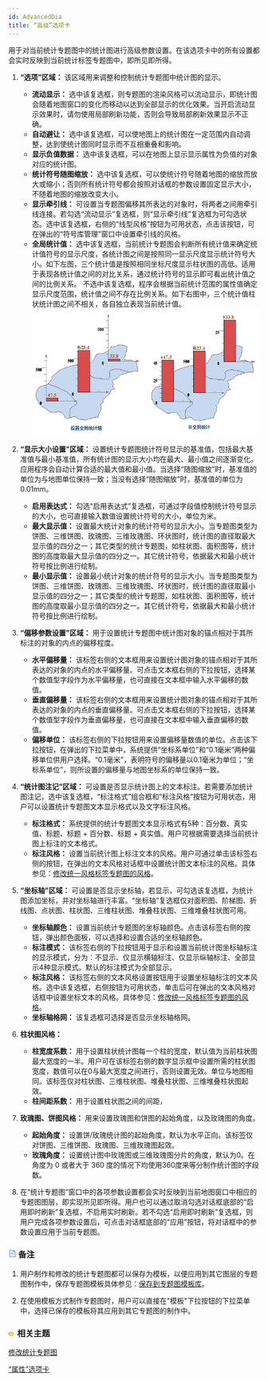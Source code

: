 ```yaml
---
id: AdvancedDia
title: “高级”选项卡
---
```

用于对当前统计专题图中的统计图进行高级参数设置。在该选项卡中的所有设置都会实时反映到当前统计标签专题图中，即所见即所得。

  1. **“选项”区域：** 该区域用来调整和控制统计专题图中统计图的显示。 
     * **流动显示：** 选中该复选框，则专题图的渲染风格可以流动显示，即统计图会随着地图窗口的变化而移动以达到全部显示的优化效果。当开启流动显示效果时，请勿使用局部刷新功能，否则会导致局部刷新效果显示不正确。
     * **自动避让：** 选中该复选框，可以使地图上的统计图在一定范围内自动调整，达到使统计图同时显示而不互相重叠和影响。 
     * **显示负值数据：** 选中该复选框，可以在地图上显示显示属性为负值的对象对应的统计图。
     * **统计符号随图缩放：** 选中该复选框，可以使统计符号随着地图的缩放而放大或缩小；否则所有统计符号都会按照对话框的参数设置固定显示大小，不随着地图的缩放改变大小。
     * **显示牵引线：** 可设置当专题图偏移其所表达的对象时，将两者之间用牵引线连接。若勾选“流动显示”复选框，则“显示牵引线”复选框为可勾选状态。选中该复选框，右侧的“线型风格”按钮为可用状态，点击该按钮，可在弹出的“符号库管理”窗口中设置牵引线的风格。 
     * **全局统计值：** 选中该复选框，当前统计专题图会判断所有统计值来确定统计值符号的显示尺度，各统计图之间是按照同一显示尺度显示统计符号大小。如下左图，三个统计值是按照相同坐标尺度显示柱状图的高低。适用于表现各统计值之间的对比关系，通过统计符号的显示即可看出统计值之间的比例关系。 不选中该复选框，程序会根据当前统计范围的属性值确定显示尺度范围，统计值之间不存在比例关系。如下右图中，三个统计值柱状统计图之间不相关，各自独立表现当前统计值。   
![](img/GlobalStatistic.png)  

  1. **“显示大小设置”区域：** 设置统计专题图统计符号显示的基准值，包括最大基准值与最小基准值，所有统计图的显示大小均在最大、最小值之间逐渐变化。应用程序会自动计算合适的最大值和最小值。当选择“随图缩放”时，基准值的单位为与地图单位保持一致；当没有选择“随图缩放”时，基准值的单位为0.01mm。 
     * **启用表达式：** 勾选“启用表达式”复选框，可通过字段值控制统计符号显示的大小，也可直接输入数值设置统计符号的大小，单位为米。
     * **最大显示值：** 设置最大统计对象的统计符号的显示大小。当专题图类型为饼图、三维饼图、玫瑰图、三维玫瑰图、环状图时，统计图的直径取最大显示值的四分之一；其它类型的统计专题图，如柱状图、面积图等，统计图的高度取最大显示值的四分之一。其它统计符号，依据最大和最小统计符号按比例进行绘制。
     * **最小显示值：** 设置最小统计对象的统计符号的显示大小。当专题图类型为饼图、三维饼图、玫瑰图、三维玫瑰图、环状图时，统计图的直径取最小显示值的四分之一；其它类型的统计专题图，如柱状图、面积图等，统计图的高度取最小显示值的四分之一。其它统计符号，依据最大和最小统计符号按比例进行绘制。
  2. **“偏移参数设置”区域：** 用于设置统计专题图中统计图对象的锚点相对于其所标注的对象的内点的偏移程度。 
     * **水平偏移量：** 该标签右侧的文本框用来设置统计图对象的锚点相对于其所表达的对象的内点的水平偏移量。可点击文本框右侧的下拉按钮，选择某个数值型字段作为水平偏移量，也可直接在文本框中输入水平偏移的数值。
     * **垂直偏移量：** 该标签右侧的文本框用来设置统计图对象的锚点相对于其所表达的对象的内点的垂直偏移量。可点击文本框右侧的下拉按钮，选择某个数值型字段作为垂直偏移量，也可直接在文本框中输入垂直偏移的数值。
     * **偏移单位：** 该标签右侧的下拉按钮用来设置偏移量数值的单位。点击该下拉按钮，在弹出的下拉菜单中，系统提供“坐标系单位”和“0.1毫米”两种偏移单位供用户选择。“0.1毫米”，表明符号的偏移量以0.1毫米为单位；“坐标系单位”，则所设置的偏移量与地图坐标系的单位保持一致。 
  3. **“统计图注记”区域：** 可设置是否显示统计图上的文本标注。若需要添加统计图注记，选中该复选框，“标注格式”组合框和“标注风格”按钮为可用状态，用户可以设置统计专题图文本显示格式以及文字标注风格。 
     * **标注格式：** 系统提供的统计专题图文本显示格式有5种：百分数、真实值、标题、标题 + 百分数、标题 + 真实值。用户可根据需要选择当前统计图上标注的文本格式。
     * **标注风格：** 设置当前统计图上标注文本的风格。用户可通过单击该标签右侧的按钮，在弹出的文本风格对话框中设置统计图文本标注的风格。具体参见：[修改统一风格标签专题图的风格](../labelmap/UniformLabelMapDia.htm)。
  4. **“坐标轴”区域：** 可设置是否显示坐标轴，若显示，可勾选该复选框，为统计图添加坐标，并对坐标轴进行丰富。“坐标轴”复选框仅对面积图、阶梯图、折线图、点状图、柱状图、三维柱状图、堆叠柱状图、三维堆叠柱状图可用。 
     * **坐标轴颜色：** 设置当前统计专题图的坐标轴颜色。点击该标签右侧的按钮，弹出颜色面板，可以选择和设置合适的坐标轴颜色。
     * **标注模式：** 该标签右侧的下拉按钮用于显示和设置当前统计图坐标轴标注的显示模式，分为：不显示、仅显示横轴标注、仅显示纵轴标注、全部显示4种显示模式。默认的标注模式为全部显示。
     * **标注风格：** 该标签右侧的文本风格设置按钮用于设置坐标轴标注的文本风格。选中该复选框，右侧按钮为可用状态，单击后可在弹出的文本风格对话框中设置坐标文本的风格。具体参见：[修改统一风格标签专题图的风格](../labelmap/UniformLabelMapDia.htm)。
     * **坐标轴格网：** 该复选框可选择是否显示坐标轴格网。
  5. **柱状图风格：**
     * **柱宽度系数：** 用于设置柱状统计图每一个柱的宽度，默认值为当前柱状图最大宽度的一半。用户可在该标签右侧的数字显示框中设置所需的柱状图宽度，数值可以在0与最大宽度之间进行，否则设置无效。单位与地图相同。该标签仅对柱状图、三维柱状图、堆叠柱状图、三维堆叠柱状图起效。
     * **柱间距系数：** 用于设置柱状图之间的间距，
  6. **玫瑰图、饼图风格：** 用来设置玫瑰图和饼图的起始角度，以及玫瑰图的角度。 
     * **起始角度：** 设置饼/玫瑰统计图的起始角度，默认为水平正向。该标签仅对饼图、三维饼图、玫瑰图、三维玫瑰图起效。
     * **玫瑰角度：** 设置统计图中玫瑰图或三维玫瑰图分片的角度，默认为0。在角度为 0 或者大于 360 度的情况下均使用360度来等分制作统计图的字段数。
  7. 在“统计专题图”窗口中的各项参数设置都会实时反映到当前地图窗口中相应的专题图图层，即实现所见即所得。用户也可以通过取消勾选对话框底部的“启用即时刷新”复选框，不启用实时刷新。若不勾选“启用即时刷新”复选框，则用户完成各项参数设置后，可点击对话框底部的“应用”按钮，将对话框中的参数设置应用于当前专题图。 

### ![](../../img/read.gif) 备注

  1. 用户制作和修改的统计专题图都可以保存为模板，以便应用到其它图层的专题图制作中，保存专题图模板具体参见：[保存到专题图模板库](../Methods/GURTheme2_SaveThemeTempl.htm)。

  2. 在使用模板方式制作专题图时，用户可以直接在"模板"下拉按钮的下拉菜单中，选择已保存的模板将其应用到其它专题图的制作中。

### ![](../../img/seealso.png) 相关主题

<!-- ![](../../img/smalltitle.png)  -->
[修改统计专题图](GraphMapDia.htm)

<!-- ![](../../img/smalltitle.png)  -->
[“属性”选项卡](PropertiesDia.htm)